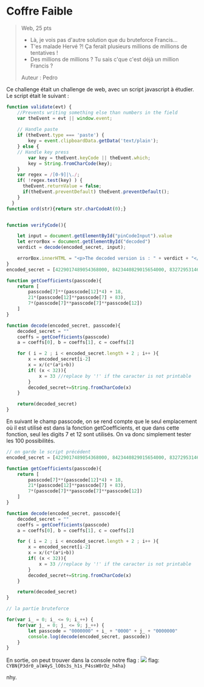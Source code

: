 # Coffre Faible
> Web, 25 pts
>-   Là, je vois pas d'autre solution que du bruteforce Francis...
>-   T'es malade Hervé ?! Ça ferait plusieurs millions de millions de tentatives !
>-   Des millions de millions ? Tu sais c'que c'est déjà un million Francis ?
>
>Auteur : Pedro

Ce challenge était un challenge de web, avec un script javascript à étudier.
Le script était le suivant :
```javascript
function validate(evt) {
    //Prevents writing something else than numbers in the field
    var theEvent = evt || window.event;
  
    // Handle paste
    if (theEvent.type === 'paste') {
        key = event.clipboardData.getData('text/plain');
    } else {
    // Handle key press
        var key = theEvent.keyCode || theEvent.which;
        key = String.fromCharCode(key);
    }
    var regex = /[0-9]|\./;
    if( !regex.test(key) ) {
      theEvent.returnValue = false;
      if(theEvent.preventDefault) theEvent.preventDefault();
    }
  }
function ord(str){return str.charCodeAt(0);}


function verifyCode(){

    let input = document.getElementById("pinCodeInput").value
    let errorBox = document.getElementById("decoded")
    verdict = decode(encoded_secret, input);

    errorBox.innerHTML = "<p>The decoded version is : " + verdict + "</p>"
}
encoded_secret = [4229017489054368000, 8423440829015654000, 8327295314625036000, 12300356615676100000, 23274382044212232000, 17659868544248054000, 12865978863389245000, 28379983391804620000, 35947115262209163000, 16648862929583604000, 35945819711094130000, 39760570450349920000, 47674280884184285000, 41147021077870805000, 26232960198658490000, 64856694827717230000, 47105112917629990000, 56910435851813520000, 68102959469426640000, 52306587032009834000, 33294452887929225000, 83393419978106470000, 38590981526287024000, 90644339846325200000, 77875051992532910000, 88531365307065830000, 43256654458991410000, 105146179582762680000, 89854832644372560000, 78189286574595770000, 52462374678475830000, 119648019319200150000, 123273479253309520000, 96001806167873420000, 54479749198550925000, 132983338542110340000, 81467145141763440000, 150007782858351970000, 119804284273971690000, 134432840646746180000, 68855758728361670000, 140990194266700510000, 134558466292670530000, 177340802748383230000]

function getCoefficients(passcode){
    return [
        passcode[7]**(passcode[12]*4) + 18,
        21*(passcode[12]**passcode[7] + 83),
        7*(passcode[7]**passcode[7]**passcode[12])
    ]
}

function decode(encoded_secret, passcode){
    decoded_secret = ""
    coeffs = getCoefficients(passcode)
    a = coeffs[0], b = coeffs[1], c = coeffs[2]

    for ( i = 2 ; i < encoded_secret.length + 2 ; i++ ){
        x = encoded_secret[i-2]
        x = x/(c*(a*i+b))
        if( (x < 32)){
            x = 33 //replace by '!' if the caracter is not printable
        }
        decoded_secret+=String.fromCharCode(x)
    }

    return(decoded_secret)
}
```

En suivant le champ passcode, on se rend compte que le seul emplacement où il est utilisé est dans la fonction getCoefficients, et que dans cette fonction, seul les digits 7 et 12 sont utilisés.
On va donc simplement tester les 100 possibilités.

```javascript
// on garde le script précédent
encoded_secret = [4229017489054368000, 8423440829015654000, 8327295314625036000, 12300356615676100000, 23274382044212232000, 17659868544248054000, 12865978863389245000, 28379983391804620000, 35947115262209163000, 16648862929583604000, 35945819711094130000, 39760570450349920000, 47674280884184285000, 41147021077870805000, 26232960198658490000, 64856694827717230000, 47105112917629990000, 56910435851813520000, 68102959469426640000, 52306587032009834000, 33294452887929225000, 83393419978106470000, 38590981526287024000, 90644339846325200000, 77875051992532910000, 88531365307065830000, 43256654458991410000, 105146179582762680000, 89854832644372560000, 78189286574595770000, 52462374678475830000, 119648019319200150000, 123273479253309520000, 96001806167873420000, 54479749198550925000, 132983338542110340000, 81467145141763440000, 150007782858351970000, 119804284273971690000, 134432840646746180000, 68855758728361670000, 140990194266700510000, 134558466292670530000, 177340802748383230000]

function getCoefficients(passcode){
    return [
        passcode[7]**(passcode[12]*4) + 18,
        21*(passcode[12]**passcode[7] + 83),
        7*(passcode[7]**passcode[7]**passcode[12])
    ]
}

function decode(encoded_secret, passcode){
    decoded_secret = ""
    coeffs = getCoefficients(passcode)
    a = coeffs[0], b = coeffs[1], c = coeffs[2]

    for ( i = 2 ; i < encoded_secret.length + 2 ; i++ ){
        x = encoded_secret[i-2]
        x = x/(c*(a*i+b))
        if( (x < 32)){
            x = 33 //replace by '!' if the caracter is not printable
        }
        decoded_secret+=String.fromCharCode(x)
    }

    return(decoded_secret)
}

// la partie bruteforce

for(var i_ = 0; i_ <= 9; i_++) {
	for(var j_ = 0; j_ <= 9; j_++) {
		let passcode = "0000000" + i_ + "0000" + j_ + "0000000" 
		console.log(decode(encoded_secret, passcode))
	}
}
```

En sortie, on peut trouver dans la console notre flag :
![](https://i.imgur.com/CtZWLPF.png)
flag: `CYBN{P3dr0_alW4yS_lO0s3s_h1s_P4ssW0rDz_h4ha}`

nhy.